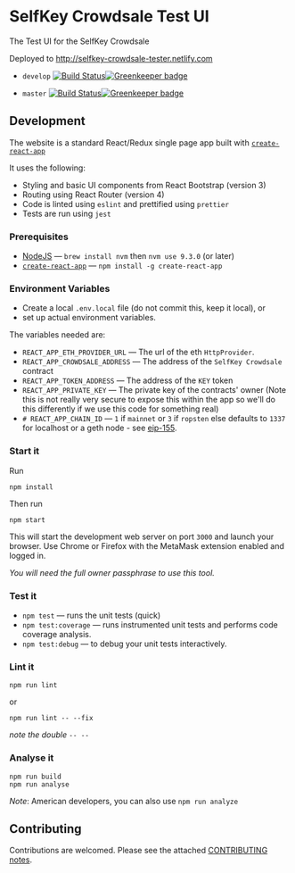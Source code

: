 # SelfKey Crowdsale Test UI

The Test UI for the SelfKey Crowdsale

Deployed to http://selfkey-crowdsale-tester.netlify.com

* `develop` [![Build Status](https://www.travis-ci.org/SelfKeyFoundation/crowdsale-tester.svg?branch=develop)](https://www.travis-ci.org/SelfKeyFoundation/crowdsale-tester)[![Greenkeeper badge](https://badges.greenkeeper.io/SelfKeyFoundation/crowdsale-tester.svg?branch=develop)](https://greenkeeper.io/)

* `master` [![Build Status](https://www.travis-ci.org/SelfKeyFoundation/crowdsale-tester.svg?branch=master)](https://www.travis-ci.org/SelfKeyFoundation/crowdsale-tester)[![Greenkeeper badge](https://badges.greenkeeper.io/SelfKeyFoundation/crowdsale-tester.svg?branch=master)](https://greenkeeper.io/)

## Development

The website is a standard React/Redux single page app built with [`create-react-app`](https://github.com/facebookincubator/create-react-app)


It uses the following:

* Styling and basic UI components from React Bootstrap (version 3)
* Routing using React Router (version 4)
* Code is linted using `eslint` and prettified using `prettier`
* Tests are run using `jest`

### Prerequisites

* [NodeJS](https://nodejs.org) — `brew install nvm` then `nvm use 9.3.0` (or later)
* [`create-react-app`](https://github.com/facebookincubator/create-react-app) — `npm install -g create-react-app`

### Environment Variables

* Create a local `.env.local` file (do not commit this, keep it local), or
* set up actual environment variables.

The variables needed are:

* `REACT_APP_ETH_PROVIDER_URL` — The url of the eth `HttpProvider`.
* `REACT_APP_CROWDSALE_ADDRESS` — The address of the `SelfKey Crowdsale` contract
* `REACT_APP_TOKEN_ADDRESS` — The address of the `KEY` token
* `REACT_APP_PRIVATE_KEY` — The private key of the contracts' owner (Note this is not really very secure to expose this within the app so we'll do this differently if we use this code for something real)
* `# REACT_APP_CHAIN_ID` — `1` if `mainnet` or `3` if `ropsten` else defaults to `1337` for localhost or a geth node - see [eip-155](https://github.com/ethereum/EIPs/blob/master/EIPS/eip-155.md).

### Start it

Run

    npm install

Then run

    npm start

This will start the development web server on port `3000` and launch your browser.  Use Chrome or Firefox with the MetaMask extension enabled and logged in.

*You will need the full owner passphrase to use this tool.*

### Test it

* `npm test` — runs the unit tests (quick)
* `npm test:coverage` — runs instrumented unit tests and performs code coverage analysis.
* `npm test:debug` — to debug your unit tests interactively.

### Lint it

    npm run lint

or

    npm run lint -- --fix

_note the double `-- --`_

### Analyse it

    npm run build
    npm run analyse

*Note*: American developers, you can also use `npm run analyze`

## Contributing

Contributions are welcomed. Please see the attached [CONTRIBUTING notes](CONTRIBUTING.md).
